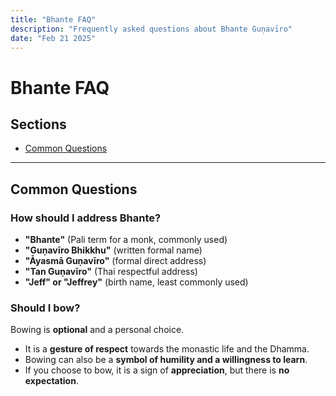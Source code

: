 ```yaml
---
title: "Bhante FAQ"
description: "Frequently asked questions about Bhante Guṇavīro"
date: "Feb 21 2025"
---
```


# Bhante FAQ

## Sections

- [Common Questions](#common-questions)

---

## Common Questions

### **How should I address Bhante?**

- **"Bhante"** (Pali term for a monk, commonly used)
- **"Guṇavīro Bhikkhu"** (written formal name)
- **"Āyasmā Guṇavīro"** (formal direct address)
- **"Tan Guṇavīro"** (Thai respectful address)
- **"Jeff" or "Jeffrey"** (birth name, least commonly used)

### **Should I bow?**

Bowing is **optional** and a personal choice.

- It is a **gesture of respect** towards the monastic life and the Dhamma.
- Bowing can also be a **symbol of humility and a willingness to learn**.
- If you choose to bow, it is a sign of **appreciation**, but there is **no expectation**.
